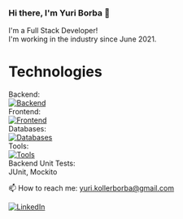 ### Hi there, I'm Yuri Borba 👋

I'm a Full Stack Developer! <br>
I'm working in the industry since June 2021.

# Technologies

Backend: <br> [![Backend](https://skillicons.dev/icons?i=java,spring)](https://skillicons.dev) <br>
Frontend: <br> [![Frontend](https://skillicons.dev/icons?i=angular,ts,js,html,css)](https://skillicons.dev) <br>
Databases: <br> [![Databases](https://skillicons.dev/icons?i=mysql,postgresql)](https://skillicons.dev) <br>
Tools: <br> [![Tools](https://skillicons.dev/icons?i=git,gitlab,github,jira)](https://skillicons.dev) <br>
Backend Unit Tests: <br> JUnit, Mockito <br>

📫 How to reach me: yuri.kollerborba@gmail.com

[![LinkedIn](https://img.shields.io/badge/-LinkedIn-0D0D0D?style=flat&labelColor=0D0D0D&logo=Linkedin&Color=white)](https://www.linkedin.com/in/yuri-koller-borba/)

<!-- 
Back-end: Java, Spring Boot, Spring Data, Node

Front-end: Angular 2+, AngularJS, JavaScript, TypeScript, HTML, CSS

Databases: MySQL, PostgreSQL

![Yuri's github stats](https://github-readme-stats.vercel.app/api?username=yurikb&show_icons=true&theme=radical)

<div style="display: inline_block">
    <img align="center" alt="logo Java" height="30" width="40"
        src="https://cdn.jsdelivr.net/gh/devicons/devicon/icons/java/java-original-wordmark.svg" />
    <img align="center" alt="logo javascript" height="30" width="40"
        src="https://cdn.jsdelivr.net/gh/devicons/devicon/icons/javascript/javascript-original.svg" />
    <img align="center" alt="logo typescript" height="30" width="40"
        src="https://cdn.jsdelivr.net/gh/devicons/devicon/icons/typescript/typescript-original.svg" />
    <img align="center" alt="logo Html5" height="30" width="40"
        src="https://raw.githubusercontent.com/devicons/devicon/master/icons/html5/html5-original.svg" />
    <img align="center" alt="logo css3" height="30" width="40"
        src="https://cdn.jsdelivr.net/gh/devicons/devicon/icons/css3/css3-plain-wordmark.svg" />
</div>
<br>

- Databases

<div style="display: inline_block">
    <img align="center" alt="logo postgres" height="30" width="40"
        src="https://cdn.jsdelivr.net/gh/devicons/devicon/icons/postgresql/postgresql-original.svg" />
    <img align="center" alt="logo mysql" height="30" width="40"
        src="https://cdn.jsdelivr.net/gh/devicons/devicon/icons/mysql/mysql-original.svg" />

</div>
<br>

- Frameworks

<div style="display: inline_block">
    <img align="center" alt="logo spring" height="30" width="40"
        src="https://cdn.jsdelivr.net/gh/devicons/devicon/icons/spring/spring-original.svg" />
    <img align="center" alt="logo Angular" height="30" width="40"
        src="https://cdn.jsdelivr.net/gh/devicons/devicon/icons/angularjs/angularjs-original.svg" />
    <img align="center" alt="logo react" height="30" width="40"
        src="https://raw.githubusercontent.com/devicons/devicon/v2.15.1/icons/react/react-original.svg" />
    <img align="center" alt="logo bootstrap" height="30" width="40"
        src="https://cdn.jsdelivr.net/gh/devicons/devicon/icons/bootstrap/bootstrap-plain.svg" />

</div>

<br>

📫 How to reach me: yuri.kollerborba@gmail.com

[![LinkedIn](https://img.shields.io/badge/-LinkedIn-0D0D0D?style=flat&labelColor=0D0D0D&logo=Linkedin&Color=white)](https://www.linkedin.com/in/yuri-koller-borba/)

![Yuri's github stats](https://github-readme-stats.vercel.app/api?username=yurikb&show_icons=true&theme=radical)

**yurikb/yurikb** is a ✨ _special_ ✨ repository because its `README.md` (this file) appears on your GitHub profile.

Here are some ideas to get you started:

- 🔭 I’m currently working on ...
- 🌱 I’m currently learning ...
- 👯 I’m looking to collaborate on ...
- 🤔 I’m looking for help with ...
- 💬 Ask me about ...
- 📫 How to reach me: ...
- 😄 Pronouns: ...
- ⚡ Fun fact: ...
-->
